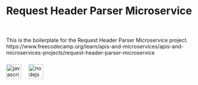 ###

<h1 align="left">Request Header Parser Microservice</h1>

###

<br clear="both">

<p align="left">This is the boilerplate for the Request Header Parser Microservice project. https://www.freecodecamp.org/learn/apis-and-microservices/apis-and-microservices-projects/request-header-parser-microservice</p>

###

<div align="left">
  <img src="https://cdn.jsdelivr.net/gh/devicons/devicon/icons/javascript/javascript-original.svg" height="40" alt="javascript logo"  />
  <img width="12" />
  <img src="https://cdn.jsdelivr.net/gh/devicons/devicon/icons/nodejs/nodejs-original.svg" height="40" alt="nodejs logo"  />
</div>

###
